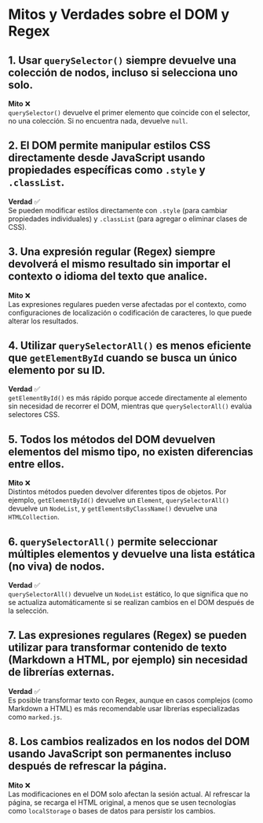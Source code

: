 # Mitos y Verdades sobre el DOM y Regex

## 1. Usar `querySelector()` siempre devuelve una colección de nodos, incluso si selecciona uno solo.
**Mito** ❌  
`querySelector()` devuelve el primer elemento que coincide con el selector, no una colección. Si no encuentra nada, devuelve `null`.

## 2. El DOM permite manipular estilos CSS directamente desde JavaScript usando propiedades específicas como `.style` y `.classList`.
**Verdad** ✅  
Se pueden modificar estilos directamente con `.style` (para cambiar propiedades individuales) y `.classList` (para agregar o eliminar clases de CSS).

## 3. Una expresión regular (Regex) siempre devolverá el mismo resultado sin importar el contexto o idioma del texto que analice.
**Mito** ❌  
Las expresiones regulares pueden verse afectadas por el contexto, como configuraciones de localización o codificación de caracteres, lo que puede alterar los resultados.

## 4. Utilizar `querySelectorAll()` es menos eficiente que `getElementById` cuando se busca un único elemento por su ID.
**Verdad** ✅  
`getElementById()` es más rápido porque accede directamente al elemento sin necesidad de recorrer el DOM, mientras que `querySelectorAll()` evalúa selectores CSS.

## 5. Todos los métodos del DOM devuelven elementos del mismo tipo, no existen diferencias entre ellos.
**Mito** ❌  
Distintos métodos pueden devolver diferentes tipos de objetos. Por ejemplo, `getElementById()` devuelve un `Element`, `querySelectorAll()` devuelve un `NodeList`, y `getElementsByClassName()` devuelve una `HTMLCollection`.

## 6. `querySelectorAll()` permite seleccionar múltiples elementos y devuelve una lista estática (no viva) de nodos.
**Verdad** ✅  
`querySelectorAll()` devuelve un `NodeList` estático, lo que significa que no se actualiza automáticamente si se realizan cambios en el DOM después de la selección.

## 7. Las expresiones regulares (Regex) se pueden utilizar para transformar contenido de texto (Markdown a HTML, por ejemplo) sin necesidad de librerías externas.
**Verdad** ✅  
Es posible transformar texto con Regex, aunque en casos complejos (como Markdown a HTML) es más recomendable usar librerías especializadas como `marked.js`.

## 8. Los cambios realizados en los nodos del DOM usando JavaScript son permanentes incluso después de refrescar la página.
**Mito** ❌  
Las modificaciones en el DOM solo afectan la sesión actual. Al refrescar la página, se recarga el HTML original, a menos que se usen tecnologías como `localStorage` o bases de datos para persistir los cambios.
